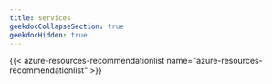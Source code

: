 ```yaml
---
title: services
geekdocCollapseSection: true
geekdocHidden: true
---
```


{{< azure-resources-recommendationlist name="azure-resources-recommendationlist" >}}


